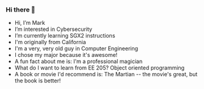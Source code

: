 ### Hi there 👋

- Hi, I’m Mark
- I’m interested in Cybersecurity
- I’m currently learning SGX2 instructions
- I'm originally from California
- I'm a very, very old guy in Computer Engineering
- I chose my major because it's awesome!
- A fun fact about me is:  I'm a professional magician
- What do I want to learn from EE 205?  Object oriented programming
- A book or movie I'd recommend is:  The Martian -- the movie's great, but the book is better!



<!--
**marknelsonengineer/marknelsonengineer** is a ✨ _special_ ✨ repository because its `README.md` (this file) appears on your GitHub profile.

Here are some ideas to get you started:

- 🔭 I’m currently working on ...
- 🌱 I’m currently learning ...
- 👯 I’m looking to collaborate on ...
- 🤔 I’m looking for help with ...
- 💬 Ask me about ...
- 📫 How to reach me: ...
- 😄 Pronouns: ...
- ⚡ Fun fact: ...
-->
